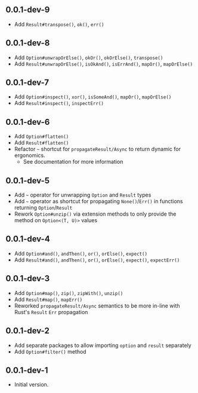 ## 0.0.1-dev-9

- Add `Result#transpose()`, `ok()`, `err()`

## 0.0.1-dev-8

- Add `Option#unwrapOrElse()`, `okOr()`, `okOrElse()`, `transpose()`
- Add `Result#unwrapOrElse()`, `isOkAnd()`, `isErrAnd()`, `mapOr()`, `mapOrElse()`

## 0.0.1-dev-7

- Add `Option#inspect()`, `xor()`, `isSomeAnd()`, `mapOr()`, `mapOrElse()`
- Add `Result#inspect()`, `inspectErr()`

## 0.0.1-dev-6

- Add `Option#flatten()`
- Add `Result#flatten()`
- Refactor `~` shortcut for `propagateResult/Async` to return dynamic for ergonomics.
  - See documentation for more information

## 0.0.1-dev-5

- Add `~` operator for unwrapping `Option` and `Result` types
- Add `~` operator as shortcut for propagating `None()`/`Err()` in functions returning `Option`/`Result`
- Rework `Option#unzip()` via extension methods to only provide the method on `Option<(T, U)>` values

## 0.0.1-dev-4

- Add `Option#and()`, `andThen()`, `or()`, `orElse()`, `expect()`
- Add `Result#and()`, `andThen()`, `or()`, `orElse()`, `expect()`, `expectErr()`

## 0.0.1-dev-3

- Add `Option#map()`, `zip()`, `zipWith()`, `unzip()`
- Add `Result#map()`, `mapErr()`
- Reworked `propagateResult/Async` semantics to be more in-line with Rust's `Result` `Err` propagation

## 0.0.1-dev-2

- Add separate packages to allow importing `option` and `result` separately
- Add `Option#filter()` method

## 0.0.1-dev-1

- Initial version.

